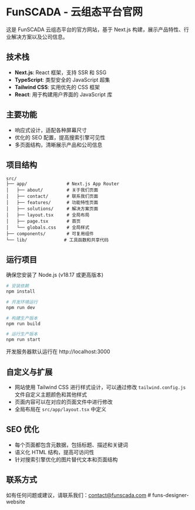 # FunSCADA - 云组态平台官网

这是 FunSCADA 云组态平台的官方网站，基于 Next.js 构建，展示产品特性、行业解决方案以及公司信息。

## 技术栈

- **Next.js**: React 框架，支持 SSR 和 SSG
- **TypeScript**: 类型安全的 JavaScript 超集
- **Tailwind CSS**: 实用优先的 CSS 框架
- **React**: 用于构建用户界面的 JavaScript 库

## 主要功能

- 响应式设计，适配各种屏幕尺寸
- 优化的 SEO 配置，提高搜索引擎可见性
- 多页面结构，清晰展示产品和公司信息

## 项目结构

```
src/
├── app/               # Next.js App Router
│   ├── about/         # 关于我们页面
│   ├── contact/       # 联系我们页面
│   ├── features/      # 功能特性页面
│   ├── solutions/     # 解决方案页面
│   ├── layout.tsx     # 全局布局
│   ├── page.tsx       # 首页
│   └── globals.css    # 全局样式
├── components/        # 可复用组件
└── lib/              # 工具函数和共享代码
```

## 运行项目

确保您安装了 Node.js (v18.17 或更高版本)

```bash
# 安装依赖
npm install

# 开发环境运行
npm run dev

# 构建生产版本
npm run build

# 运行生产版本
npm run start
```

开发服务器默认运行在 http://localhost:3000

## 自定义与扩展

- 网站使用 Tailwind CSS 进行样式设计，可以通过修改 `tailwind.config.js` 文件自定义主题颜色和其他样式
- 页面内容可以在对应的页面文件中进行修改
- 全局布局在 `src/app/layout.tsx` 中定义

## SEO 优化

- 每个页面都包含元数据，包括标题、描述和关键词
- 语义化 HTML 结构，提高可访问性
- 针对搜索引擎优化的图片替代文本和页面结构

## 联系方式

如有任何问题或建议，请联系我们：contact@funscada.com # funs-designer-website
